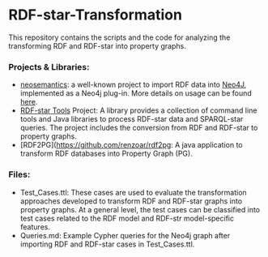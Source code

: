 # RDF-star-Transformation

This repository contains the scripts and the code for analyzing the transforming RDF and RDF-star into property graphs.

### Projects & Libraries:
- [neosemantics](https://github.com/neo4j-labs/neosemantics): a well-known project to import RDF data into [Neo4J](https://neo4j.com/), implemented as a Neo4j plug-in. More details on usage can be found [here](https://neo4j.com/labs/neosemantics/).
- [RDF-star Tools](https://github.com/RDFstar/RDFstarTools) Project: A library provides a collection of command line tools and Java libraries to process RDF-star data and SPARQL-star queries. The project includes the conversion from RDF and RDF-star to property graphs. 
- [RDF2PG](https://github.com/renzoar/rdf2pg: A java application to transform RDF databases into Property Graph (PG).

### Files: 
- Test_Cases.ttl: These cases are used to evaluate the transformation approaches developed to transform RDF and RDF-star graphs into  property graphs. At a general level, the test cases can be classified into test cases related to the RDF model and RDF-str model-specific features. 
- Queries.md: Example Cypher queries for the Neo4j graph after importing RDF and RDF-star cases in Test_Cases.ttl. 


